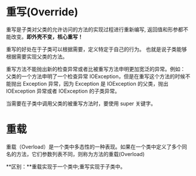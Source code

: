 # 重写(Override)

重写是子类对父类的允许访问的方法的实现过程进行重新编写, 返回值和形参都不能改变。**即外壳不变，核心重写！**

重写的好处在于子类可以根据需要，定义特定于自己的行为。 也就是说子类能够根据需要实现父类的方法。

重写方法不能抛出新的检查异常或者比被重写方法申明更加宽泛的异常。例如： 父类的一个方法申明了一个检查异常 IOException，但是在重写这个方法的时候不能抛出 Exception 异常，因为 Exception 是 IOException 的父类，抛出 IOException 异常或者 IOException 的子类异常。







当需要在子类中调用父类的被重写方法时，要使用 super 关键字。









# 重载

重载（Overload）是一个类中多态性的一种表现。如果在一个类中定义了多个同名的方法，它们参数列表不同，则称为方法的重载(Overload)

**区别：**重载实现于一个类中;重写实现于子类中。